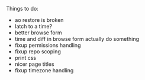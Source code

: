 Things to do:

  - ao restore is broken
  - latch to a time?
  - better browse form
  - time and diff in browse form actually do something
  - fixup permissions handling
  - fixup repo scoping
  - print css
  - nicer page titles
  - fixup timezone handling
